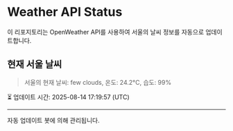 
# Weather API Status

이 리포지토리는 OpenWeather API를 사용하여 서울의 날씨 정보를 자동으로 업데이트합니다.

## 현재 서울 날씨
> 서울의 현재 날씨: few clouds, 온도: 24.2°C, 습도: 99%

⏳ 업데이트 시간: 2025-08-14 17:19:57 (UTC)

---
자동 업데이트 봇에 의해 관리됩니다.
